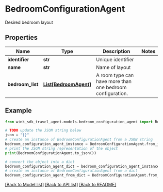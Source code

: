 # BedroomConfigurationAgent

Desired bedroom layout

## Properties

Name | Type | Description | Notes
------------ | ------------- | ------------- | -------------
**identifier** | **str** | Unique identifier | 
**name** | **str** | Name of layout | 
**bedroom_list** | [**List[BedroomAgent]**](BedroomAgent.md) | A room type can have more than one bedroom configuration. | 

## Example

```python
from wink_sdk_travel_agent.models.bedroom_configuration_agent import BedroomConfigurationAgent

# TODO update the JSON string below
json = "{}"
# create an instance of BedroomConfigurationAgent from a JSON string
bedroom_configuration_agent_instance = BedroomConfigurationAgent.from_json(json)
# print the JSON string representation of the object
print(BedroomConfigurationAgent.to_json())

# convert the object into a dict
bedroom_configuration_agent_dict = bedroom_configuration_agent_instance.to_dict()
# create an instance of BedroomConfigurationAgent from a dict
bedroom_configuration_agent_from_dict = BedroomConfigurationAgent.from_dict(bedroom_configuration_agent_dict)
```
[[Back to Model list]](../README.md#documentation-for-models) [[Back to API list]](../README.md#documentation-for-api-endpoints) [[Back to README]](../README.md)


